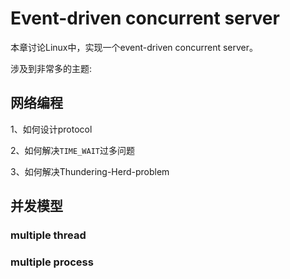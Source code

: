 # Event-driven concurrent server

本章讨论Linux中，实现一个event-driven concurrent server。

涉及到非常多的主题:



## 网络编程

1、如何设计protocol

2、如何解决`TIME_WAIT`过多问题

3、如何解决Thundering-Herd-problem

## 并发模型

### multiple thread



### multiple process

